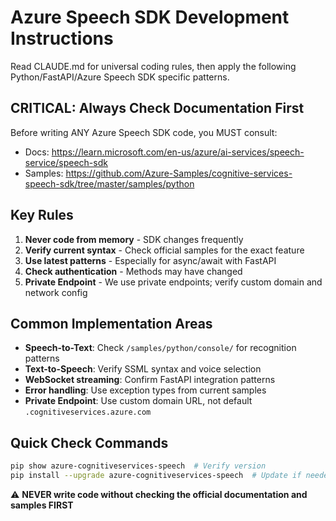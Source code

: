 # Azure Speech SDK Development Instructions

Read CLAUDE.md for universal coding rules, then apply the following Python/FastAPI/Azure Speech SDK specific patterns.

## CRITICAL: Always Check Documentation First

Before writing ANY Azure Speech SDK code, you MUST consult:
- Docs: https://learn.microsoft.com/en-us/azure/ai-services/speech-service/speech-sdk
- Samples: https://github.com/Azure-Samples/cognitive-services-speech-sdk/tree/master/samples/python

## Key Rules

1. **Never code from memory** - SDK changes frequently
2. **Verify current syntax** - Check official samples for the exact feature
3. **Use latest patterns** - Especially for async/await with FastAPI
4. **Check authentication** - Methods may have changed
5. **Private Endpoint** - We use private endpoints; verify custom domain and network config

## Common Implementation Areas

- **Speech-to-Text**: Check `/samples/python/console/` for recognition patterns
- **Text-to-Speech**: Verify SSML syntax and voice selection
- **WebSocket streaming**: Confirm FastAPI integration patterns
- **Error handling**: Use exception types from current samples
- **Private Endpoint**: Use custom domain URL, not default `.cognitiveservices.azure.com`

## Quick Check Commands

```bash
pip show azure-cognitiveservices-speech  # Verify version
pip install --upgrade azure-cognitiveservices-speech  # Update if needed
```

⚠️ **NEVER write code without checking the official documentation and samples FIRST**
